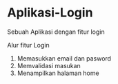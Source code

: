 # Aplikasi-Login
Sebuah Aplikasi dengan fitur login

Alur fitur Login
1. Memasukkan email dan pasword
2. Memvalidasi masukan
3. Menampilkan halaman home
   
